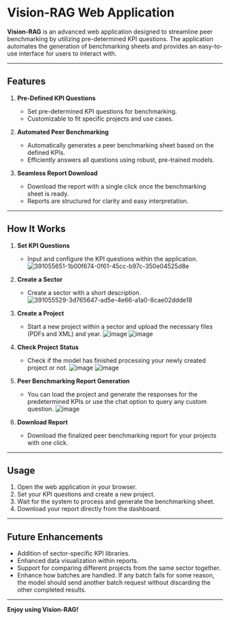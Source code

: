 # Vision-RAG Web Application  

**Vision-RAG** is an advanced web application designed to streamline peer benchmarking by utilizing pre-determined KPI questions. The application automates the generation of benchmarking sheets and provides an easy-to-use interface for users to interact with.  

---

## Features  

1. **Pre-Defined KPI Questions**
   - Set pre-determined KPI questions for benchmarking.
   - Customizable to fit specific projects and use cases.

2. **Automated Peer Benchmarking**  
   - Automatically generates a peer benchmarking sheet based on the defined KPIs.  
   - Efficiently answers all questions using robust, pre-trained models.  

3. **Seamless Report Download**  
   - Download the report with a single click once the benchmarking sheet is ready.  
   - Reports are structured for clarity and easy interpretation.  

---

## How It Works  

1. **Set KPI Questions**  
   - Input and configure the KPI questions within the application.  
     ![391055651-1b00f674-0f61-45cc-b97c-350e04525d8e](https://github.com/user-attachments/assets/46f68e86-d9f5-4993-af46-282e1a3efe41)


2. **Create a Sector**
   - Create a sector with a short description.
     ![391055529-3d765647-ad5e-4e66-a1a0-8cae02ddde18](https://github.com/user-attachments/assets/8bc5357f-353e-4d1f-9fea-36f6da303d8b)



3. **Create a Project**  
   - Start a new project within a sector and upload the necessary files (PDFs and XML) and year.
      ![image](https://github.com/user-attachments/assets/52d6fc75-e144-4be0-950f-34a79352a6c8)
      ![image](https://github.com/user-attachments/assets/f42fff1b-b9da-458a-9fea-760e39890c7c)




  
4. **Check Project Status**
   - Check if the model has finished processing your newly created project or not.
      ![image](https://github.com/user-attachments/assets/c66193c8-6312-4759-a705-329ae6c71bab)
      ![image](https://github.com/user-attachments/assets/8aa6b903-b705-4fb2-8199-785e01060b5d)



5. **Peer Benchmarking Report Generation**
   - You can load the project and generate the responses for the predetermined KPIs or use the chat option to query any custom question.
      ![image](https://github.com/user-attachments/assets/8adb7bc0-1a19-4087-96e6-bb7e4059ad1b)



6. **Download Report**  
   - Download the finalized peer benchmarking report for your projects with one click.  
 

---

## Usage  

1. Open the web application in your browser.  
2. Set your KPI questions and create a new project.  
3. Wait for the system to process and generate the benchmarking sheet.  
4. Download your report directly from the dashboard.  

---

## Future Enhancements  

- Addition of sector-specific KPI libraries.  
- Enhanced data visualization within reports.  
- Support for comparing different projects from the same sector together.
- Enhance how batches are handled. If any batch fails for some reason, the model should send another batch request without discarding the other completed results.

---

**Enjoy using Vision-RAG!**  

